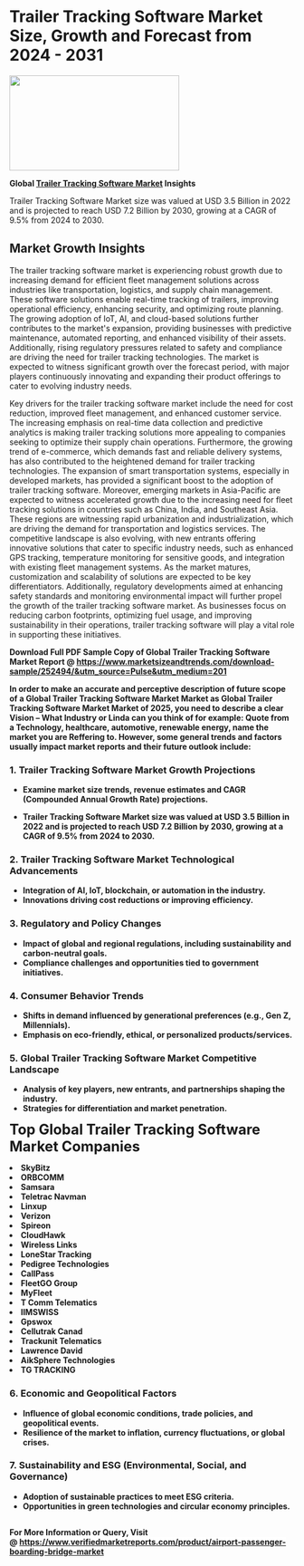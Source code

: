 <H1>Trailer Tracking Software Market Size, Growth and Forecast from 2024 - 2031</H1><img class="aligncenter size-medium wp-image-584254" src="https://thirdeyenews.in/wp-content/uploads/2024/09/Global-Market-Research-300x168.jpeg" alt="" width="300" height="168" /><p><strong>Global&nbsp;<a href="https://www.marketsizeandtrends.com/download-sample/252494/&amp;utm_source=Pulse&amp;utm_medium=201">Trailer Tracking Software Market</a> Insights</strong></p><p>Trailer Tracking Software Market size was valued at USD 3.5 Billion in 2022 and is projected to reach USD 7.2 Billion by 2030, growing at a CAGR of 9.5% from 2024 to 2030.</p><p><h2>Market Growth Insights</h2> <p>The trailer tracking software market is experiencing robust growth due to increasing demand for efficient fleet management solutions across industries like transportation, logistics, and supply chain management. These software solutions enable real-time tracking of trailers, improving operational efficiency, enhancing security, and optimizing route planning. The growing adoption of IoT, AI, and cloud-based solutions further contributes to the market's expansion, providing businesses with predictive maintenance, automated reporting, and enhanced visibility of their assets. Additionally, rising regulatory pressures related to safety and compliance are driving the need for trailer tracking technologies. The market is expected to witness significant growth over the forecast period, with major players continuously innovating and expanding their product offerings to cater to evolving industry needs.</p> <p><strong></strong></p> <p>Key drivers for the trailer tracking software market include the need for cost reduction, improved fleet management, and enhanced customer service. The increasing emphasis on real-time data collection and predictive analytics is making trailer tracking solutions more appealing to companies seeking to optimize their supply chain operations. Furthermore, the growing trend of e-commerce, which demands fast and reliable delivery systems, has also contributed to the heightened demand for trailer tracking technologies. The expansion of smart transportation systems, especially in developed markets, has provided a significant boost to the adoption of trailer tracking software. Moreover, emerging markets in Asia-Pacific are expected to witness accelerated growth due to the increasing need for fleet tracking solutions in countries such as China, India, and Southeast Asia. These regions are witnessing rapid urbanization and industrialization, which are driving the demand for transportation and logistics services. The competitive landscape is also evolving, with new entrants offering innovative solutions that cater to specific industry needs, such as enhanced GPS tracking, temperature monitoring for sensitive goods, and integration with existing fleet management systems. As the market matures, customization and scalability of solutions are expected to be key differentiators. Additionally, regulatory developments aimed at enhancing safety standards and monitoring environmental impact will further propel the growth of the trailer tracking software market. As businesses focus on reducing carbon footprints, optimizing fuel usage, and improving sustainability in their operations, trailer tracking software will play a vital role in supporting these initiatives.</p> <p><strong></p><p><span class=""><strong>Download Full PDF Sample Copy of Global Trailer Tracking Software Market Report</strong> @ <a href="https://www.marketsizeandtrends.com/download-sample/252494/&amp;utm_source=Pulse&amp;utm_medium=201" target="_blank">https://www.marketsizeandtrends.com/download-sample/252494/&amp;utm_source=Pulse&amp;utm_medium=201</a></span></p><p>In order to make an accurate and perceptive description of future scope of a Global&nbsp;Trailer Tracking Software Market Market as Global&nbsp;Trailer Tracking Software Market Market of 2025, you need to describe a clear Vision &ndash; What Industry or Linda can you think of for example: Quote from a Technology, healthcare, automotive, renewable energy, name the market you are Reffering to. However, some general trends and factors usually impact market reports and their future outlook include:</p><h3>1.&nbsp;<strong>Trailer Tracking Software Market Growth Projections</strong></h3><ul><li>Examine market size trends, revenue estimates and CAGR (Compounded Annual Growth Rate) projections.</li><li><p>Trailer Tracking Software Market size was valued at USD 3.5 Billion in 2022 and is projected to reach USD 7.2 Billion by 2030, growing at a CAGR of 9.5% from 2024 to 2030.</p></li></ul><h3>2.&nbsp;<strong>Trailer Tracking Software Market Technological Advancements</strong></h3><ul><li>Integration of AI, IoT, blockchain, or automation in the industry.</li><li>Innovations driving cost reductions or improving efficiency.</li></ul><h3>3.&nbsp;<strong>Regulatory and Policy Changes</strong></h3><ul><li>Impact of global and regional regulations, including sustainability and carbon-neutral goals.</li><li>Compliance challenges and opportunities tied to government initiatives.</li></ul><h3>4.&nbsp;<strong>Consumer Behavior Trends</strong></h3><ul><li>Shifts in demand influenced by generational preferences (e.g., Gen Z, Millennials).</li><li>Emphasis on eco-friendly, ethical, or personalized products/services.</li></ul><h3>5.&nbsp;<strong>Global Trailer Tracking Software Market Competitive Landscape</strong></h3><ul><li>Analysis of key players, new entrants, and partnerships shaping the industry.</li><li>Strategies for differentiation and market penetration.</li></ul><p data-pm-slice="1 1 []"><span style="color: inherit; font-family: inherit; font-size: 25px;">Top Global Trailer Tracking Software Market Companies</span></p><div class="" data-test-id=""><p><li>SkyBitz</li><li> ORBCOMM</li><li> Samsara</li><li> Teletrac Navman</li><li> Linxup</li><li> Verizon</li><li> Spireon</li><li> CloudHawk</li><li> Wireless Links</li><li> LoneStar Tracking</li><li> Pedigree Technologies</li><li> CallPass</li><li> FleetGO Group</li><li> MyFleet</li><li> T Comm Telematics</li><li> IIMSWISS</li><li> Gpswox</li><li> Cellutrak Canad</li><li> Trackunit Telematics</li><li> Lawrence David</li><li> AikSphere Technologies</li><li> TG TRACKING</li></p></div><h3>6.&nbsp;<strong>Economic and Geopolitical Factors</strong></h3><ul><li>Influence of global economic conditions, trade policies, and geopolitical events.</li><li>Resilience of the market to inflation, currency fluctuations, or global crises.</li></ul><h3>7.&nbsp;<strong>Sustainability and ESG (Environmental, Social, and Governance)</strong></h3><ul><li>Adoption of sustainable practices to meet ESG criteria.</li><li>Opportunities in green technologies and circular economy principles.</li></ul><h2><strong style="font-size: 14px;">For More Information or Query, Visit @&nbsp;</strong><a style="background-color: #ffffff; font-size: 14px;" href="https://www.marketsizeandtrends.com/report/trailer-tracking-software-market/" target="_blank">https://www.verifiedmarketreports.com/product/airport-passenger-boarding-bridge-market</a></h2>
